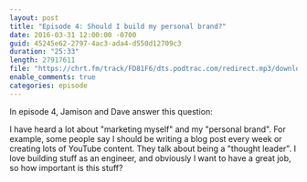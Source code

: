 ```yaml
---
layout: post
title: "Episode 4: Should I build my personal brand?"
date: 2016-03-31 12:00:00 -0700
guid: 45245e62-2797-4ac3-ada4-d550d12709c3
duration: "25:33"
length: 27917611
file: "https://chrt.fm/track/FD81F6/dts.podtrac.com/redirect.mp3/download.softskills.audio/sse-004.mp3"
enable_comments: true
categories: episode
---
```






In episode 4, Jamison and Dave answer this question:

I have heard a lot about "marketing myself" and my "personal brand". For example, some people say I should be writing a blog post every week or creating lots of YouTube content. They talk about being a "thought leader". I love building stuff as an engineer, and obviously I want to have a great job, so how important is this stuff?



